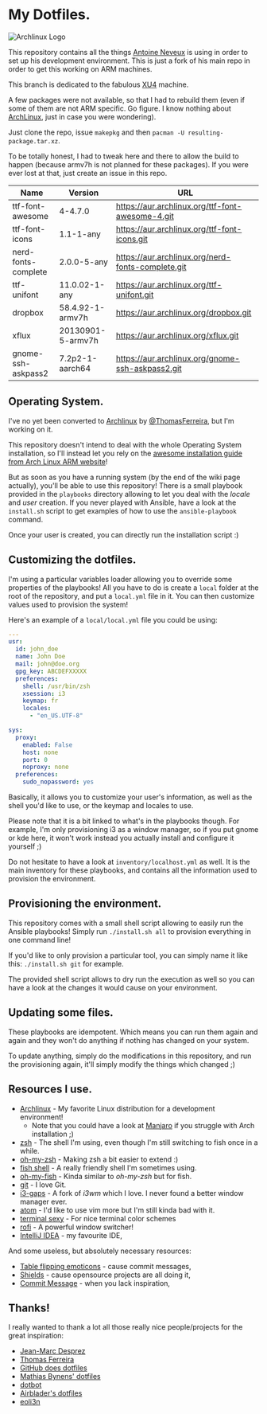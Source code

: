 # My Dotfiles.

![Archlinux Logo](https://upload.wikimedia.org/wikipedia/commons/thumb/1/17/Archlinux-vert-dark.svg/1280px-Archlinux-vert-dark.svg.png)

This repository contains all the things [Antoine Neveux](https://github.com/aneveux) is using in order to set up his development environment. This is just a fork of his main repo in order to get this working on ARM machines.

This branch is dedicated to the fabulous [XU4](https://www.hardkernel.com/main/products/prdt_info.php) machine.

A few packages were not available, so that I had to rebuild them (even if some of them are not ARM specific. Go figure. I know nothing about [ArchLinux](https://archlinuxarm.org/platforms/armv7/samsung/odroid-xu4), just in case you were wondering).

Just clone the repo, issue `makepkg` and then `pacman -U resulting-package.tar.xz`.

To be totally honest, I had to tweak here and there to allow the build to happen (because armv7h is not planned for these packages). If you were ever lost at that, just create an issue in this repo.

|Name                                  |Version                       | URL                        |
|--------------------------------------|------------------------------|----------------------------|
|ttf-font-awesome                      |4-4.7.0                       |https://aur.archlinux.org/ttf-font-awesome-4.git|
|ttf-font-icons                        |1.1-1-any                     |https://aur.archlinux.org/ttf-font-icons.git|
|nerd-fonts-complete                   |2.0.0-5-any                   |https://aur.archlinux.org/nerd-fonts-complete.git|
|ttf-unifont                           |11.0.02-1-any                 |https://aur.archlinux.org/ttf-unifont.git|
|dropbox                               |58.4.92-1-armv7h              |https://aur.archlinux.org/dropbox.git|
|xflux                                 |20130901-5-armv7h             |https://aur.archlinux.org/xflux.git|
|gnome-ssh-askpass2                    |7.2p2-1-aarch64               |https://aur.archlinux.org/gnome-ssh-askpass2.git|


## Operating System.

I've no yet been converted to [Archlinux](https://www.archlinux.org/) by [@ThomasFerreira](https://github.com/ThomasFerreira/), but I'm working on it.

This repository doesn't intend to deal with the whole Operating System installation, so I'll instead let you rely on the [awesome installation guide from Arch Linux ARM website](https://archlinuxarm.org/platforms/armv7/samsung/odroid-xu4)!

But as soon as you have a running system (by the end of the wiki page actually), you'll be able to use this repository! There is a small playbook provided in the `playbooks` directory allowing to let you deal with the *locale* and *user* creation. If you never played with Ansible, have a look at the `install.sh` script to get examples of how to use the `ansible-playbook` command.

Once your user is created, you can directly run the installation script :)

## Customizing the dotfiles.

I'm using a particular variables loader allowing you to override some properties of the playbooks! All you have to do is create a `local` folder at the root of the repository, and put a `local.yml` file in it. You can then customize values used to provision the system!

Here's an example of a `local/local.yml` file you could be using:

```yml
---
usr:
  id: john_doe
  name: John Doe
  mail: john@doe.org
  gpg_key: ABCDEFXXXXX
  preferences:
    shell: /usr/bin/zsh
    xsession: i3
    keymap: fr
    locales:
      - "en_US.UTF-8"

sys:
  proxy:
    enabled: False
    host: none
    port: 0
    noproxy: none
  preferences:
    sudo_nopassword: yes
```

Basically, it allows you to customize your user's information, as well as the shell you'd like to use, or the keymap and locales to use.

Please note that it is a bit linked to what's in the playbooks though. For example, I'm only provisioning i3 as a window manager, so if you put gnome or kde here, it won't work instead you actually install and configure it yourself ;)

Do not hesitate to have a look at `inventory/localhost.yml` as well. It is the main inventory for these playbooks, and contains all the information used to provision the environment.

## Provisioning the environment.

This repository comes with a small shell script allowing to easily run the Ansible playbooks! Simply run `./install.sh all` to provision everything in one command line!

If you'd like to only provision a particular tool, you can simply name it like this: `./install.sh git` for example.

The provided shell script allows to dry run the execution as well so you can have a look at the changes it would cause on your environment.

## Updating some files.

These playbooks are idempotent. Which means you can run them again and again and they won't do anything if nothing has changed on your system.

To update anything, simply do the modifications in this repository, and run the provisioning again, it'll simply modify the things which changed ;)

## Resources I use.

- [Archlinux](https://www.archlinux.org/) - My favorite Linux distribution for a development environment!
   - Note that you could have a look at [Manjaro](https://manjaro.org/) if you struggle with Arch installation ;)
- [zsh](http://www.zsh.org/) - The shell I'm using, even though I'm still switching to fish once in a while.
- [oh-my-zsh](http://ohmyz.sh/) - Making zsh a bit easier to extend :)
- [fish shell](http://fishshell.com/) - A really friendly shell I'm sometimes using.
- [oh-my-fish](https://github.com/oh-my-fish/oh-my-fish) - Kinda similar to *oh-my-zsh* but for fish.
- [git](https://git-scm.com/) - I love Git.
- [i3-gaps](https://github.com/Airblader/i3) - A fork of *i3wm* which I love. I never found a better window manager ever.
- [atom](https://atom.io/) - I'd like to use vim more but I'm still kinda bad with it.
- [terminal sexy](http://terminal.sexy/) - For nice terminal color schemes
- [rofi](https://davedavenport.github.io/rofi/) - A powerful window switcher!
- [IntelliJ IDEA](https://www.jetbrains.com/idea/) - my favourite IDE,

And some useless, but absolutely necessary resources:

- [Table flipping emoticons](http://japaneseemoticons.me/table-flipping-emoticons/) - cause commit messages,
- [Shields](http://shields.io/) - cause opensource projects are all doing it,
- [Commit Message](http://whatthecommit.com/) - when you lack inspiration,

## Thanks!

I really wanted to thank a lot all those really nice people/projects for the great inspiration:

- [Jean-Marc Desprez](https://github.com/jmdesprez)
- [Thomas Ferreira](https://github.com/ThomasFerreira)
- [GitHub does dotfiles](https://dotfiles.github.io/)
- [Mathias Bynens' dotfiles](https://github.com/mathiasbynens/dotfiles)
- [dotbot](https://github.com/anishathalye/dotbot)
- [Airblader's dotfiles](https://github.com/Airblader/dotfiles-manjaro)
- [eoli3n](https://github.com/eoli3n/dotfiles)
